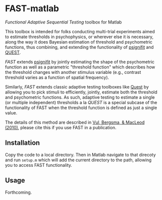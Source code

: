 FAST-matlab
===========

*Functional Adaptive Sequential Testing* toolbox for Matlab

This toolbox is intended for folks conducting multi-trial experiments aimed to estimate thresholds in psychophysics, or wherever else it is necessary, along the way it does Bayesian estimation of threshold and psychometric functions, thus combining, and extending the functionality of [psignifit](http://psignifit.sourceforge.net/) and [QUEST](http://psych.nyu.edu/pelli/software.html).

*FAST* extends [psignifit](http://psignifit.sourceforge.net/) by jointly estimating the shape of the psychometric function as well as a parametric "threshold function" which describes how the threshold changes with another stimulus variable (e.g., contrast threshold varies as a function of spatial frequency).

Similarly, *FAST* extends classic adaptive testing toolboxes like [Quest](http://psych.nyu.edu/pelli/software.html) by allowing you to pick stimuli to efficiently, jointly, estimate both the threshold and psychometric functions.  As such, adaptive testing to estimate a single (or multiple independent) thresholds a la _QUEST_ is a special subcase of the functionality of FAST when the threshold function is defined as just a single value.

The details of this method are described in [Vul, Bergsma, & MacLeod (2010)](http://www.evullab.org/pdf/s6.pdf), please cite this if you use FAST in a publication.

## Installation

Copy the code to a local directory.  Then in Matlab navigate to that direcoty and run `setup.m` which will add the current directory to the path, allowing you to access FAST functionality.

## Usage

Forthcoming.
